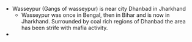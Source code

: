 - Wasseypur (Gangs of wasseypur) is near city Dhanbad in Jharkhand
	- Wasseypur was once in Bengal, then in Bihar and is now in Jharkhand. Surrounded by coal rich regions of Dhanbad the area has been strife with mafia activity.
- 